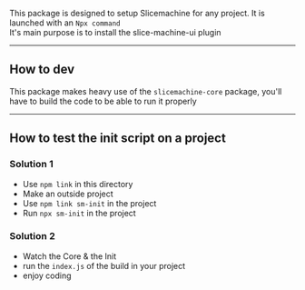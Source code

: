 This package is designed to setup Slicemachine for any project.
It is launched with an  `Npx command`  
It's main purpose is to install the slice-machine-ui plugin

------

## How to dev
This package makes heavy use of the `slicemachine-core` package, you'll have to build the code to be able to run it properly

-------

## How to test the init script on a project

### Solution 1
- Use `npm link` in this directory
- Make an outside project
- Use `npm link sm-init` in the project
- Run `npx sm-init` in the project

### Solution 2
- Watch the Core & the Init
- run the `index.js` of the build in your project
- enjoy coding